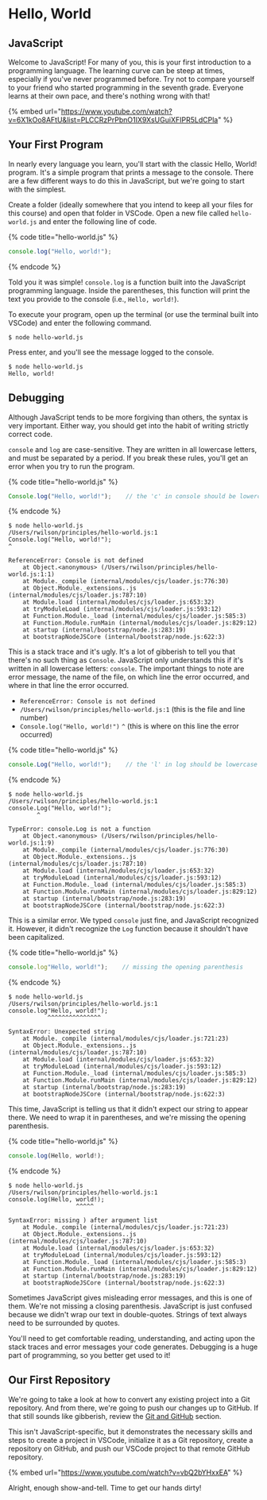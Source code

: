 # Hello, World

## JavaScript

Welcome to JavaScript! For many of you, this is your first introduction to a programming language. The learning curve can be steep at times, especially if you've never programmed before. Try not to compare yourself to your friend who started programming in the seventh grade. Everyone learns at their own pace, and there's nothing wrong with that!

{% embed url="https://www.youtube.com/watch?v=6X1kOo8AFtU&list=PLCCRzPrPbnO1IX9XsUGuiXFIPR5LdCPla" %}

## Your First Program

In nearly every language you learn, you'll start with the classic Hello, World! program. It's a simple program that prints a message to the console. There are a few different ways to do this in JavaScript, but we're going to start with the simplest.

Create a folder \(ideally somewhere that you intend to keep all your files for this course\) and open that folder in VSCode. Open a new file called `hello-world.js` and enter the following line of code.

{% code title="hello-world.js" %}
```javascript
console.log("Hello, world!");
```
{% endcode %}

Told you it was simple! `console.log` is a function built into the JavaScript programming language. Inside the parentheses, this function will print the text you provide to the console \(i.e., `Hello, world!`\).

To execute your program, open up the terminal \(or use the terminal built into VSCode\) and enter the following command.

```text
$ node hello-world.js
```

Press enter, and you'll see the message logged to the console.

```text
$ node hello-world.js
Hello, world!
```

## Debugging

Although JavaScript tends to be more forgiving than others, the syntax is very important. Either way, you should get into the habit of writing strictly correct code.

`console` and `log` are case-sensitive. They are written in all lowercase letters, and must be separated by a period. If you break these rules, you'll get an error when you try to run the program.

{% code title="hello-world.js" %}
```javascript
Console.log("Hello, world!");    // the 'c' in console should be lowercase
```
{% endcode %}

```text
$ node hello-world.js
/Users/rwilson/principles/hello-world.js:1
Console.log("Hello, world!");
^

ReferenceError: Console is not defined
    at Object.<anonymous> (/Users/rwilson/principles/hello-world.js:1:1)
    at Module._compile (internal/modules/cjs/loader.js:776:30)
    at Object.Module._extensions..js (internal/modules/cjs/loader.js:787:10)
    at Module.load (internal/modules/cjs/loader.js:653:32)
    at tryModuleLoad (internal/modules/cjs/loader.js:593:12)
    at Function.Module._load (internal/modules/cjs/loader.js:585:3)
    at Function.Module.runMain (internal/modules/cjs/loader.js:829:12)
    at startup (internal/bootstrap/node.js:283:19)
    at bootstrapNodeJSCore (internal/bootstrap/node.js:622:3)
```

This is a stack trace and it's ugly. It's a lot of gibberish to tell you that there's no such thing as `Console`. JavaScript only understands this if it's written in all lowercase letters: `console`. The important things to note are error message, the name of the file, on which line the error occurred, and where in that line the error occurred.

* `ReferenceError: Console is not defined`
* `/Users/rwilson/principles/hello-world.js:1` \(this is the file and line number\)
* `Console.log("Hello, world!")` `^` \(this is where on this line the error occurred\)

{% code title="hello-world.js" %}
```javascript
console.Log("Hello, world!");    // the 'l' in log should be lowercase
```
{% endcode %}

```text
$ node hello-world.js
/Users/rwilson/principles/hello-world.js:1
console.Log("Hello, world!");
        ^

TypeError: console.Log is not a function
    at Object.<anonymous> (/Users/rwilson/principles/hello-world.js:1:9)
    at Module._compile (internal/modules/cjs/loader.js:776:30)
    at Object.Module._extensions..js (internal/modules/cjs/loader.js:787:10)
    at Module.load (internal/modules/cjs/loader.js:653:32)
    at tryModuleLoad (internal/modules/cjs/loader.js:593:12)
    at Function.Module._load (internal/modules/cjs/loader.js:585:3)
    at Function.Module.runMain (internal/modules/cjs/loader.js:829:12)
    at startup (internal/bootstrap/node.js:283:19)
    at bootstrapNodeJSCore (internal/bootstrap/node.js:622:3)
```

This is a similar error. We typed `console` just fine, and JavaScript recognized it. However, it didn't recognize the `Log` function because it shouldn't have been capitalized.

{% code title="hello-world.js" %}
```javascript
console.log"Hello, world!");    // missing the opening parenthesis
```
{% endcode %}

```text
$ node hello-world.js
/Users/rwilson/principles/hello-world.js:1
console.log"Hello, world!");
           ^^^^^^^^^^^^^^^

SyntaxError: Unexpected string
    at Module._compile (internal/modules/cjs/loader.js:721:23)
    at Object.Module._extensions..js (internal/modules/cjs/loader.js:787:10)
    at Module.load (internal/modules/cjs/loader.js:653:32)
    at tryModuleLoad (internal/modules/cjs/loader.js:593:12)
    at Function.Module._load (internal/modules/cjs/loader.js:585:3)
    at Function.Module.runMain (internal/modules/cjs/loader.js:829:12)
    at startup (internal/bootstrap/node.js:283:19)
    at bootstrapNodeJSCore (internal/bootstrap/node.js:622:3)
```

This time, JavaScript is telling us that it didn't expect our string to appear there. We need to wrap it in parentheses, and we're missing the opening parenthesis.

{% code title="hello-world.js" %}
```javascript
console.log(Hello, world!);
```
{% endcode %}

```text
$ node hello-world.js
/Users/rwilson/principles/hello-world.js:1
console.log(Hello, world!);
                   ^^^^^

SyntaxError: missing ) after argument list
    at Module._compile (internal/modules/cjs/loader.js:721:23)
    at Object.Module._extensions..js (internal/modules/cjs/loader.js:787:10)
    at Module.load (internal/modules/cjs/loader.js:653:32)
    at tryModuleLoad (internal/modules/cjs/loader.js:593:12)
    at Function.Module._load (internal/modules/cjs/loader.js:585:3)
    at Function.Module.runMain (internal/modules/cjs/loader.js:829:12)
    at startup (internal/bootstrap/node.js:283:19)
    at bootstrapNodeJSCore (internal/bootstrap/node.js:622:3)
```

Sometimes JavaScript gives misleading error messages, and this is one of them. We're not missing a closing parenthesis. JavaScript is just confused because we didn't wrap our text in double-quotes. Strings of text always need to be surrounded by quotes.

You'll need to get comfortable reading, understanding, and acting upon the stack traces and error messages your code generates. Debugging is a huge part of programming, so you better get used to it!

## Our First Repository

We're going to take a look at how to convert any existing project into a Git repository. And from there, we're going to push our changes up to GitHub. If that still sounds like gibberish, review the [Git and GitHub](git-and-github.md) section.

This isn't JavaScript-specific, but it demonstrates the necessary skills and steps to create a project in VSCode, initialize it as a Git repository, create a repository on GitHub, and push our VSCode project to that remote GitHub repository.

{% embed url="https://www.youtube.com/watch?v=vbQ2bYHxxEA" %}

Alright, enough show-and-tell. Time to get our hands dirty!

